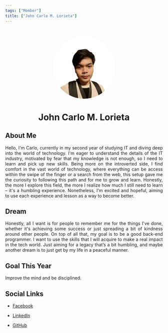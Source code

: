 ```yaml
---
tags: ["Member"]
title: ["John Carlo M. Lorieta"]
---
```


<TagLinks/>

<div align="center">
  <img src="../../images/johncarlo.jpg" width="200" height="200" style="border-radius: 50%; margin-top: 25px;" />
</div>

<div align="center">
  <h1>John Carlo M. Lorieta</h1>
</div>

<div style="text-align: justify;">
  <h2>About Me</h2>
  <p>Hello, I'm Carlo, currently in my second year of studying IT and diving deep into the world of technology. I'm eager to understand the details of the IT industry, motivated by fear that my knowledge is not enough, so I need to learn and pick up new skills. Being more on the introverted side, I find comfort in the vast world of technology, where everything can be access within the swipe of the finger or a search from the web, this setup gave me the curiosity to following this path and for me to grow and learn. Honestly, the more I explore this field, the more I realize how much I still need to learn – it's a humbling experience. Nonetheless, I'm excited and hopeful, aiming to use each experience and lesson as a way to become better.</p>

  <h2>Dream</h2>
  <p>Honestly, all I want is for people to remember me for the things I've done, whether it's achieving some success or just spreading a bit of kindness around other people. On top of all that, my goal is to be a good back-end programmer. I want to use the skills that I will acquire to make a real impact in the tech world. Just aiming for a legacy that’s a bit humbling, and maybe another dream is to just get by my life in a peaceful manner.</p>
  
  <h2>Goal This Year</h2>
  <p>Improve the mind and be disciplined.</p>

  <h2>Social Links</h2>
  <ul>
    <li>
      <p>
        <a href="https://www.facebook.com/profile.php?id=100006304937320">Facebook</a>
      </p>
    </li>
    <li>
      <p>
        <a href="https://www.linkedin.com/in/john-carlo-lorieta-82492b128/">LinkedIn</a>
      </p>
    </li>
    <li>
      <p>
        <a href="https://github.com/Lorieta">GitHub</a>
      </p>
    </li>
  </ul>
</div>
